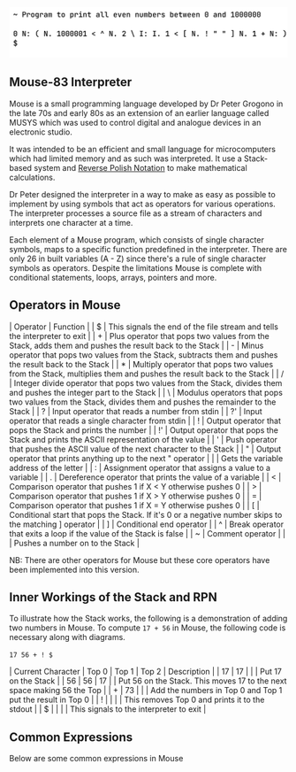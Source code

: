 ![plot](./assets/banner.png)

## Mouse-83 Interpreter
Mouse is a small programming language developed by Dr Peter Grogono in the late
70s and early 80s as an extension of an earlier language called MUSYS which was
used to control digital and analogue devices in an electronic studio.  

It was intended to be an efficient and small language for microcomputers which
had limited memory and as such was interpreted. It use a Stack-based system and
[Reverse Polish Notation](https://en.wikipedia.org/wiki/Reverse_Polish_notation) to make mathematical calculations.  

Dr Peter designed the interpreter in a way to make as easy as possible to implement
by using symbols that act as operators for various operations. The interpreter
processes a source file as a stream of characters and interprets one character at
a time.  

Each element of a Mouse program, which consists of single character symbols, maps
to a specific function predefined in the interpreter. There are only 26 in built
variables (A - Z) since there's a rule of single character symbols as operators.
Despite the limitations Mouse is complete with conditional statements, loops,
arrays, pointers and more.


## Operators in Mouse
| Operator | Function                                                                                                           |
| $        | This signals the end of the file stream and tells the interpreter to exit                                          |
| +        | Plus operator that pops two values from the Stack, adds them and pushes the result back to the Stack               |
| -        | Minus operator that pops two values from the Stack, subtracts them and pushes the result back to the Stack         |
| *        | Multiply operator that pops two values from the Stack, multiplies them and pushes the result back to the Stack     |
| /        | Integer divide operator that pops two values from the Stack, divides them and pushes the integer part to the Stack |
| \        | Modulus operators that pops two values from the Stack, divides them and pushes the remainder to the Stack          |
| ?        | Input operator that reads a number from stdin                                                                      |
| ?'       | Input operator that reads a single character from stdin                                                            |
| !        | Output operator that pops the Stack and prints the number                                                          |
| !'       | Output operator that pops the Stack and prints the ASCII representation of the value                               |
| '<char>  | Push operator that pushes the ASCII value of the next character to the Stack                                       |
| "        | Output operator that prints anything up to the next " operator                                                     |
| <letter> | Gets the variable address of the letter                                                                            |
| :        | Assignment operator that assigns a value to a variable                                                             |
| .        | Dereference operator that prints the value of a variable                                                           |
| <        | Comparison operator that pushes 1 if X < Y otherwise pushes 0                                                      |
| >        | Comparison operator that pushes 1 if X > Y otherwise pushes 0                                                      |
| =        | Comparison operator that pushes 1 if X = Y otherwise pushes 0                                                      |
| [        | Conditional start that pops the Stack. If it's 0 or a negative number skips to the matching ] operator             |
| ]        | Conditional end operator                                                                                           |
| ^        | Break operator that exits a loop if the value of the Stack is false                                                |
| ~        | Comment operator                                                                                                   |
| <number> | Pushes a number on to the Stack                                                                                    |

NB: There are other operators for Mouse but these core operators have been implemented into this version.


## Inner Workings of the Stack and RPN
To illustrate how the Stack works, the following is a demonstration of adding two numbers
in Mouse. To compute ``17 + 56`` in Mouse, the following code is necessary along with
diagrams.

`` 17 56 + ! $ ``

| Current Character | Top 0 | Top 1 | Top 2 | Description                                                            |
| 17                | 17    |       |       | Put 17 on the Stack                                                    |
| 56                | 56    | 17    |       | Put 56 on the Stack. This moves 17 to the next space making 56 the Top |
| +                 | 73    |       |       | Add the numbers in Top 0 and Top 1 put the result in Top 0             |
| !                 |       |       |       | This removes Top 0 and prints it to the stdout                         |
| $                 |       |       |       | This signals to the interpreter to exit                                |



## Common Expressions
Below are some common expressions in Mouse
